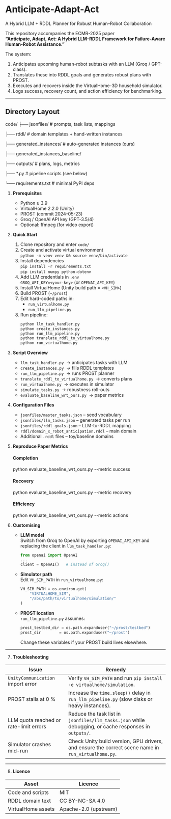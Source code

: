 # Anticipate-Adapt-Act
A Hybrid LLM + RDDL Planner for Robust Human–Robot Collaboration

This repository accompanies the ECMR-2025 paper  
**“Anticipate, Adapt, Act: A Hybrid LLM–RDDL Framework for Failure-Aware Human-Robot Assistance.”**

The system:

1. Anticipates upcoming human-robot subtasks with an LLM (Groq / GPT-class).
2. Translates these into RDDL goals and generates robust plans with PROST.
3. Executes and recovers inside the VirtualHome-3D household simulator.
4. Logs success, recovery count, and action efficiency for benchmarking.

---

## Directory Layout

code/
├── jsonfiles/ # prompts, task lists, mappings 

├── rddl/ # domain templates + hand-written instances

├── generated_instances/ # auto-generated instances (ours)

├── generated_instances_baseline/

├── outputs/ # plans, logs, metrics

├── *.py # pipeline scripts (see below)

└── requirements.txt # minimal PyPI deps



1. **Prerequisites**
   - Python ≥ 3.9
   - VirtualHome 2.2.0 (Unity)
   - PROST (commit 2024-05-23)
   - Groq / OpenAI API key (GPT-3.5/4)
   - Optional: ffmpeg (for video export)

2. **Quick Start**
   1. Clone repository and enter `code/`
   2. Create and activate virtual environment  
      `python -m venv venv && source venv/bin/activate`
   3. Install dependencies  
      `pip install -r requirements.txt`  
      `pip install numpy python-dotenv`
   4. Add LLM credentials in `.env`  
      `GROQ_API_KEY=<your-key>` (or `OPENAI_API_KEY`)
   5. Install VirtualHome (Unity build path = `<VH_SIM>`)
   6. Build PROST (`~/prost`)
   7. Edit hard-coded paths in:
      - `run_virtualhome.py`
      - `run_llm_pipeline.py`
   8. Run pipeline:
      ```bash
      python llm_task_handler.py
      python create_instances.py
      python run_llm_pipeline.py
      python translate_rddl_to_virtualhome.py
      python run_virtualhome.py
      ```

3. **Script Overview**
   - `llm_task_handler.py` &nbsp;→ anticipates tasks with LLM  
   - `create_instances.py` &nbsp;→ fills RDDL templates  
   - `run_llm_pipeline.py` &nbsp;→ runs PROST planner  
   - `translate_rddl_to_virtualhome.py` &nbsp;→ converts plans  
   - `run_virtualhome.py` &nbsp;→ executes in simulator  
   - `simulate_tasks.py` &nbsp;→ robustness roll-outs  
   - `evaluate_baseline_wrt_ours.py` &nbsp;→ paper metrics

4. **Configuration Files**
   - `jsonfiles/master_tasks.json` – seed vocabulary  
   - `jsonfiles/llm_tasks.json` – generated tasks per run  
   - `jsonfiles/rddl_goals.json` – LLM-to-RDDL mapping  
   - `rddl/domain_x_robot_anticipation.rddl` – main domain  
   - Additional `.rddl` files – toy/baseline domains

5. **Reproduce Paper Metrics**
   #### Completion
   python evaluate_baseline_wrt_ours.py --metric success
   #### Recovery
   python evaluate_baseline_wrt_ours.py --metric recovery
   #### Efficiency
   python evaluate_baseline_wrt_ours.py --metric actions


6. **Customising**
   - **LLM model**  
     Switch from Groq to OpenAI by exporting `OPENAI_API_KEY` and replacing the client in `llm_task_handler.py`:

     ```python
     from openai import OpenAI
     ...
     client = OpenAI()   # instead of Groq()
     ```

   - **Simulator path**  
     Edit `VH_SIM_PATH` in `run_virtualhome.py`:

     ```python
     VH_SIM_PATH = os.environ.get(
         "VIRTUALHOME_SIM",
         "/abs/path/to/virtualhome/simulation/"
     )
     ```

   - **PROST location**  
     `run_llm_pipeline.py` assumes:

     ```python
     prost_testbed_dir = os.path.expanduser("~/prost/testbed")
     prost_dir        = os.path.expanduser("~/prost")
     ```

     Change these variables if your PROST build lives elsewhere.

---

7. **Troubleshooting**

| Issue                                   | Remedy                                                                                                   |
|-----------------------------------------|-----------------------------------------------------------------------------------------------------------|
| `UnityCommunication` import error       | Verify `VH_SIM_PATH` and run `pip install -e virtualhome/simulation`.                                     |
| PROST stalls at 0 %                     | Increase the `time.sleep()` delay in `run_llm_pipeline.py` (slow disks or heavy instances).               |
| LLM quota reached or rate-limit errors  | Reduce the task list in `jsonfiles/llm_tasks.json` while debugging, or cache responses in `outputs/`.     |
| Simulator crashes mid-run               | Check Unity build version, GPU drivers, and ensure the correct scene name in `run_virtualhome.py`.        |

---

8. **Licence**

| Asset                 | Licence               |
|-----------------------|-----------------------|
| Code and scripts      | MIT                   |
| RDDL domain text      | CC BY-NC-SA 4.0       |
| VirtualHome assets    | Apache-2.0 (upstream) |

